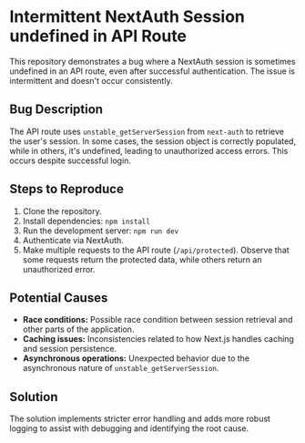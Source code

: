 # Intermittent NextAuth Session undefined in API Route

This repository demonstrates a bug where a NextAuth session is sometimes undefined in an API route, even after successful authentication. The issue is intermittent and doesn't occur consistently.

## Bug Description

The API route uses `unstable_getServerSession` from `next-auth` to retrieve the user's session.  In some cases, the session object is correctly populated, while in others, it's undefined, leading to unauthorized access errors. This occurs despite successful login.

## Steps to Reproduce

1. Clone the repository.
2. Install dependencies: `npm install`
3. Run the development server: `npm run dev`
4. Authenticate via NextAuth.
5. Make multiple requests to the API route (`/api/protected`).  Observe that some requests return the protected data, while others return an unauthorized error.

## Potential Causes

* **Race conditions:**  Possible race condition between session retrieval and other parts of the application.
* **Caching issues:**  Inconsistencies related to how Next.js handles caching and session persistence.
* **Asynchronous operations:** Unexpected behavior due to the asynchronous nature of `unstable_getServerSession`.

## Solution

The solution implements stricter error handling and adds more robust logging to assist with debugging and identifying the root cause.